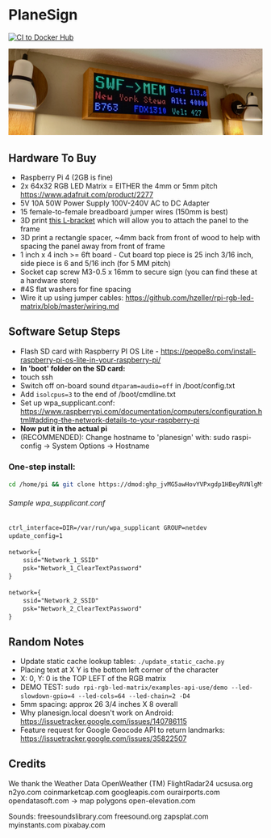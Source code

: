# PlaneSign

[![CI to Docker Hub](https://github.com/dmod/PlaneSign/actions/workflows/pipeline.yml/badge.svg)](https://github.com/dmod/PlaneSign/actions/workflows/pipeline.yml)

![Image](.data/planesign.jpeg)

## Hardware To Buy

- Raspberry Pi 4 (2GB is fine)
- 2x 64x32 RGB LED Matrix = EITHER the 4mm or 5mm pitch <https://www.adafruit.com/product/2277>
- 5V 10A 50W Power Supply 100V-240V AC to DC Adapter
- 15 female-to-female breadboard jumper wires (150mm is best)
- 3D print [this L-bracket](.data/adjustable_L_bracket.stl) which will allow you to attach the panel to the frame
- 3D print a rectangle spacer, ~4mm back from front of wood to help with spacing the panel away from front of frame
- 1 inch x 4 inch >= 6ft board - Cut board top piece is 25 inch 3/16 inch, side piece is 6 and 5/16 inch (for 5 MM pitch)
- Socket cap screw M3-0.5 x 16mm to secure sign (you can find these at a hardware store)
- #4S flat washers for fine spacing
- Wire it up using jumper cables: <https://github.com/hzeller/rpi-rgb-led-matrix/blob/master/wiring.md>

## Software Setup Steps

- Flash SD card with Raspberry PI OS Lite - <https://peppe8o.com/install-raspberry-pi-os-lite-in-your-raspberry-pi/>
- **In 'boot' folder on the SD card:** 
- touch ssh
- Switch off on-board sound `dtparam=audio=off` in /boot/config.txt
- Add `isolcpus=3` to the end of /boot/cmdline.txt
- Set up wpa_supplicant.conf: <https://www.raspberrypi.com/documentation/computers/configuration.html#adding-the-network-details-to-your-raspberry-pi>
- **Now put it in the actual pi**
- (RECOMMENDED): Change hostname to 'planesign' with: sudo raspi-config -> System Options -> Hostname

### One-step install:
```sh
cd /home/pi && git clone https://dmod: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@github.com/dmod/PlaneSign && ./PlaneSign/install_and_update.sh
```

###### Sample wpa_supplicant.conf
```
ctrl_interface=DIR=/var/run/wpa_supplicant GROUP=netdev
update_config=1

network={
    ssid="Network_1_SSID"
    psk="Network_1_ClearTextPassword"
}

network={
    ssid="Network_2_SSID"
    psk="Network_2_ClearTextPassword"
}
```

## Random Notes

- Update static cache lookup tables: `./update_static_cache.py`
- Placing text at X Y is the bottom left corner of the character
- X: 0, Y: 0 is the TOP LEFT of the RGB matrix
- DEMO TEST: `sudo rpi-rgb-led-matrix/examples-api-use/demo --led-slowdown-gpio=4 --led-cols=64 --led-chain=2 -D4`
- 5mm spacing: approx 26 3/4 inches X 8 overall
- Why planesign.local doesn't work on Android: <https://issuetracker.google.com/issues/140786115>
- Feature request for Google Geocode API to return landmarks: <https://issuetracker.google.com/issues/35822507>

## Credits
We thank the 
Weather Data OpenWeather (TM)
FlightRadar24
ucsusa.org
n2yo.com
coinmarketcap.com
googleapis.com
ourairports.com
opendatasoft.com -> map polygons
open-elevation.com

Sounds:
freesoundslibrary.com
freesound.org
zapsplat.com
myinstants.com
pixabay.com
